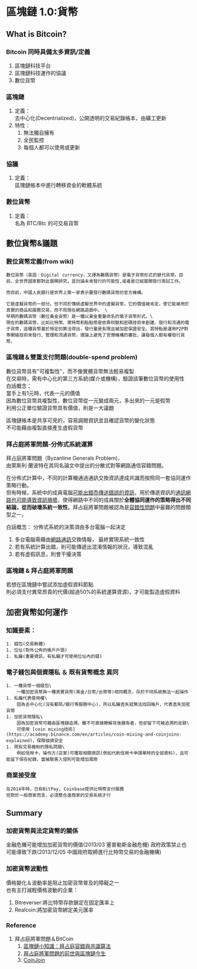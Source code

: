 
# 區塊鏈 1.0:貨幣

## What is Bitcoin?
### Bitcoin 同時具備太多資訊/定義
1. 區塊鏈科技平台
1. 區塊鏈科技運作的協議
1. 數位貨幣

### 區塊鏈
1. 定義：\
<tab>去中心化(Decentrialized)，公開透明的交易紀錄帳本，由礦工更新
1. 特性：
    1. 無法獨自擁有
    1. 全民監控
    1. 每個人都可以使用或更新

### 協議
1. 定義：\
區塊鏈帳本中進行轉移資金的軟體系統


### 數位貨幣
1. 定義：\
名為 BTC/Btc 的可交易貨幣

## 數位貨幣&議題
### 數位貨幣定義(from wiki)
```
數位貨幣（英語：Digital currency，又譯為數碼貨幣）是電子貨幣形式的替代貨幣。目前，全世界國家都對此展開研究，並討論未來發行的可能性,或者是已經展開發行測試工作。

而目前，中國人民銀行是世界上第一家表示要發行數碼貨幣的官方機構。

它是虛擬貨幣的一部分。但不同於傳統虛擬世界中的虛擬貨幣，它的價值被肯定，使它能被用於真實的商品和服務交易，而不局限在網路遊戲中。 \
早期的數碼貨幣（數位黃金貨幣）是一種以黃金重量命名的電子貨幣形式。\
現在的數碼貨幣，比如比特幣、萊特幣和點點幣是依靠校驗和密碼技術來創建、發行和流通的電子貨幣，這種貨幣基於特定的算法得出，發行量是有限且被加密保證安全。其特點是運用P2P對等網絡技術來發行、管理和流通貨幣，理論上避免了官僚機構的審批，讓每個人都有權發行貨幣。
```

### 區塊鏈＆雙重支付問題(double-spend problem)
數位貨幣具有"可複製性"，而不像實體貨幣無法輕易複製\
在交易時，需有中心化的第三方系統(媒介或機構)，驗證該筆數位貨幣的使用性\
白話概念：\
當手上有1元時，代表一元的價值\
因為數位貨幣具複製性，數位貨幣從一元變成兩元，多出來的一元是假幣\
利用公正單位驗證貨幣具有價值，則是一大議題

區塊鏈帳本是共享可見的，容易調閱資訊並且確認貨幣的變化狀態\
不可能藉由複製直接產生虛假貨幣

### 拜占庭將軍問題-分佈式系統運算
拜占庭將軍問題（Byzantine Generals Problem)，\
由萊斯利·蘭波特在其同名論文中提出的分散式對等網路通信容錯問題。

在分佈式計算中，不同的計算機通過通訊交換資訊達成共識而按照同一套協同運作策略行動。\
但有時候，系統中的成員電腦<u>可能出錯而傳送錯誤的資訊</u>，用於傳遞資訊的<u>通訊網路也可能導致資訊損壞</u>，使得網路中不同的成員關於<b>全體協同運作的策略得出不同結論，從而破壞系統一致性</b>。拜占庭將軍問題被認為是<u>容錯性問題</u>中最難的問題類型之一。

白話概念：
分佈式系統的決策須由多台電腦一起決定
1. 多台電腦需藉由<u>網路通訊</u>交換情報， 最終實現系統一致性
2. 若有系統計算出錯，則可能傳遞出混淆情報的狀況，導致混亂
3. 若有虛假訊息，則會干擾決策

### 區塊鏈 & 拜占庭將軍問題
若想在區塊鏈中嘗試添加虛假資料節點\
則必須支付異常昂貴的代價(超過50%的系統運算資源)，才可能製造虛假資料

## 加密貨幣如何運作
### 知識要素：
    1. 錢包(交易軟體)
    1. 位址(對外公佈的帳戶戶頭)
    1. 私鑰(重要資訊，有私鑰才可使用位址內的錢)

### 電子錢包與個資隱私 ＆ 既有貨幣概念 異同
    1. 一種貨幣一個錢包\
        一種加密貨幣與一種真實貨幣(美金/日幣/台幣等)相同概念，存於不同系統無法一起操作
    1. 私鑰代表使用權\
        因為去中心化(沒有郵局/銀行等服務中心)，所以私鑰丟失就無法找回帳戶，代表丟失加密貨幣
    1. 加密貨幣隱私\
        因為加密貨幣可藉由區塊鏈追溯，雖不可直接瞭解背後擁有者，但卻留下可被追溯的足跡\
        可使用 [coin mixing技術](https://academy.binance.com/en/articles/coin-mixing-and-coinjoins-explained)，保障個資安全
    1. 現有交易機制的隱私問題\
        例如信用卡，操作方(店家)可獲取相關資訊(例如代刷信用卡申請單時的全部資料)，且可能留下保存紀錄，當被駭客入侵則可能增加風險
### 商業接受度
    在2014年時，已有BitPay, Coinbase提供比特幣支付服務
    但對於一般商家而言，必須整合進商家的交易系統才行

## Summary
### 加密貨幣與法定貨幣的關係
金融危機可能增加加密貨幣的價值(2013/03 塞普勒斯金融危機)
政府政策禁止也可能導致下跌(2013/12/05 中國政府取締進行比特幣交易的金融機構)

### 加密貨幣波動性
價格變化＆波動率是阻止加密貨幣普及的障礙之一\
也有主打減輕價格波動的企業：
1. Bitreverser:將比特幣存款鎖定在固定匯率上
1. Realcoin:將加密貨幣綁定美元匯率  

### Reference
1. 拜占庭將軍問題＆BitCoin
    1.  [區塊鏈小知識：拜占庭容錯與共識算法](https://vocus.cc/article/626b40bafd8978000185a504)
    1. [拜占庭將軍問題的前世與區塊鏈今生](https://medium.com/@prof.r.tsai/拜占庭將軍問題的前世與區塊鏈今生-69a20eaeba57)
    1. [CoinJoin](https://www.investopedia.com/terms/c/coinjoin.asp)